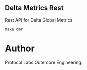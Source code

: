 ## Delta Metrics Rest
Rest API for Delta Global Metrics
```
make dmr
```

# Author
Protocol Labs Outercore Engineering.